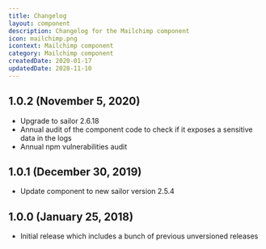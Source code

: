```yaml
---
title: Changelog
layout: component
description: Changelog for the Mailchimp component
icon: mailchimp.png
icontext: Mailchimp component
category: Mailchimp component
createdDate: 2020-01-17
updatedDate: 2020-11-10
---
```


## 1.0.2 (November 5, 2020)

* Upgrade to sailor 2.6.18
* Annual audit of the component code to check if it exposes a sensitive data in the logs
* Annual npm vulnerabilities audit

## 1.0.1 (December 30, 2019)

* Update component to new sailor version 2.5.4

## 1.0.0 (January 25, 2018)

* Initial release which includes a bunch of previous unversioned releases
